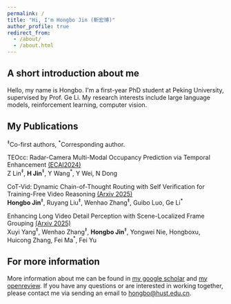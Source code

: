 ```yaml
---
permalink: /
title: "Hi, I'm Hongbo Jin (靳宏博)"
author_profile: true
redirect_from: 
  - /about/
  - /about.html
---
```


A short introduction about me
------
Hello, my name is Hongbo. I'm a first-year PhD student at Peking University, supervised by Prof. Ge Li.
My research interests include large language models, reinforcement learning, computer vision.

My Publications
------
<sup>‡</sup>Co-first authors, <sup>*</sup>Corresponding author.

TEOcc: Radar-Camera Multi-Modal Occupancy Prediction via Temporal Enhancement  [(ECAI2024)](https://ebooks.iospress.nl/doi/10.3233/FAIA240480)
<br>
Z Lin<sup>‡</sup>, **H Jin**<sup>‡</sup>, Y Wang<sup>*</sup>, Y Wei, N Dong

CoT-Vid: Dynamic Chain-of-Thought Routing with
Self Verification for Training-Free Video Reasoning
[(Arxiv 2025)](https://arxiv.org/abs/2505.11830)
<br>
**Hongbo Jin**<sup>‡</sup>, Ruyang Liu<sup>‡</sup>, Wenhao Zhang<sup>‡</sup>, Guibo Luo, Ge Li<sup>*</sup>

Enhancing Long Video Detail Perception with Scene-Localized
Frame Grouping [(Arxiv 2025)]()
<br>
Xuyi Yang<sup>‡</sup>, Wenhao Zhang<sup>‡</sup>, **Hongbo Jin**<sup>‡</sup>, Yongwei Nie, Hongboxu, Huicong Zhang, Fei Ma<sup>*</sup>, Fei Yu 


For more information
------
More information about me can be found in [my google scholar](https://scholar.google.com/citations?user=mFTks3AAAAAJ&hl=en) and [my openreview](https://openreview.net/profile?id=~Hongbo_Jin1).
If you have any questions or are interested in working together, please contact me via sending an email to hongbo@hust.edu.cn.
